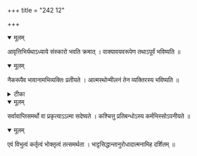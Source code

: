 +++
title = "242 12"

+++


<details open><summary>मूलम्</summary>

आवृत्तिभिर्यथाऽध्याये संस्कारो भवति क्रमात् । वाक्यावयवरूपेण तथाऽपूर्वं भविष्यति ॥
</details>



<details open><summary>मूलम्</summary>

नैकरूपैव भावानामभिव्यक्तिः प्रतीयते । आत्मस्थोन्मीलनं तेन व्यक्तिरस्य भविष्यति ॥
</details>



<details><summary>टीका</summary>

तन्त्र.[375]
</details>



<details open><summary>मूलम्</summary>

सर्वावाप्तिसमर्थो वा प्रकृत्याऽऽत्मा सदेष्यते । कश्चित्तु प्रतिबन्धोऽस्य कर्मभिस्सोऽपनीयते ॥
</details>



<details open><summary>मूलम्</summary>

एवं विभुत्वं कर्तृत्वं भोक्तृत्वं तत्समर्थता । भाट्टसिद्धान्तानुरोधादात्मनामिह दर्शितम् ॥
</details>

